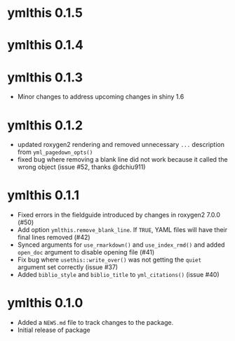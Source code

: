 # ymlthis 0.1.5

# ymlthis 0.1.4

# ymlthis 0.1.3
* Minor changes to address upcoming changes in shiny 1.6

# ymlthis 0.1.2
 
* updated roxygen2 rendering and removed unnecessary `...` description from `yml_pagedown_opts()`
* fixed bug where removing a blank line did not work because it called the wrong object (issue #52, thanks @dchiu911) 

# ymlthis 0.1.1

* Fixed errors in the fieldguide introduced by changes in roxygen2 7.0.0 (#50)
* Add option `ymlthis.remove_blank_line`. If `TRUE`, YAML files will have their final lines removed (#42)
* Synced arguments for `use_rmarkdown()` and `use_index_rmd()` and added `open_doc` argument to disable opening file (#41)
* Fix bug where `usethis::write_over()` was not getting the `quiet` argument set correctly (issue #37)
* Added `biblio_style` and `biblio_title` to `yml_citations()` (issue #40)

# ymlthis 0.1.0

* Added a `NEWS.md` file to track changes to the package.
* Initial release of package
